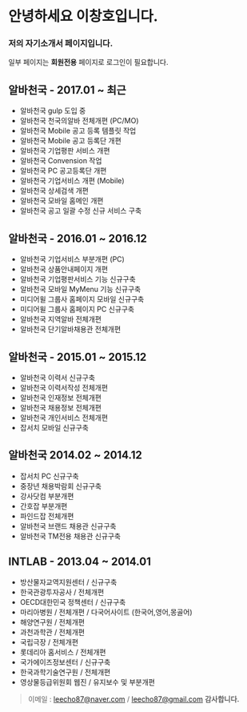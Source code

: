 # 안녕하세요 이창호입니다.

### 저의 자기소개서 페이지입니다.
일부 페이지는 **회원전용** 페이지로 로그인이 필요합니다.


## 알바천국 -  2017.01 ~ 최근
- 알바천국 gulp 도입 중
- 알바천국 천국의알바 전체개편 (PC/MO)
- 알바천국 Mobile 공고 등록 템플릿 작업
- 알바천국 Mobile 공고 등록단 개편
- 알바천국 기업평판 서비스 개편
- 알바천국 Convension 작업
- 알바천국 PC 공고등록단 개편
- 알바천국 기업서비스 개편 (Mobile)
- 알바천국 상세검색 개편
- 알바천국 모바일 홈메인 개편
- 알바천국 공고 일괄 수정 신규 서비스 구축


## 알바천국 - 2016.01 ~ 2016.12
- 알바천국 기업서비스 부분개편 (PC)
- 알바천국 상품안내페이지 개편
- 알바천국 기업평판서비스 기능 신규구축
- 알바천국 모바일 MyMenu 기능 신규구축
- 미디어윌 그룹사 홈페이지 모바일 신규구축
- 미디어윌 그룹사 홈페이지 PC 신규구축
- 알바천국 지역알바 전체개편
- 알바천국 단기알바채용관 전체개편


## 알바천국 - 2015.01 ~ 2015.12
- 알바천국 이력서 신규구축
- 알바천국 이력서작성 전체개편
- 알바천국 인재정보 전체개편
- 알바천국 채용정보 전체개편
- 알바천국 개인서비스 전체개편
- 잡서치 모바일 신규구축


## 알바천국 2014.02 ~ 2014.12
- 잡서치 PC 신규구축
- 중장년 채용박람회 신규구축
- 강사닷컴 부분개편
- 간호잡 부분개편
- 파인드잡 전체개편
- 알바천국 브랜드 채용관 신규구축
- 알바천국 TM전용 채용관 신규구축


## INTLAB - 2013.04 ~ 2014.01
- 방산물자교역지원센터 / 신규구축
- 한국관광투자공사 / 전체개편
- OECD대한민국 정책센터 / 신규구축
- 마리아병원 / 전체개편 / 다국어사이트 (한국어,영어,몽골어)
- 해양연구원 / 전체개편
- 과천과학관 / 전체개편
- 국립극장 / 전체개편
- 롯데리아 홈서비스 / 전체개편
- 국가에이즈정보센터 / 신규구축
- 한국과학기술연구원 / 전체개편
- 영상물등급위원회 웹진 / 유지보수 및 부분개편


> 이메일 : leecho87@naver.com / leecho87@gmail.com
**감사합니다.**

